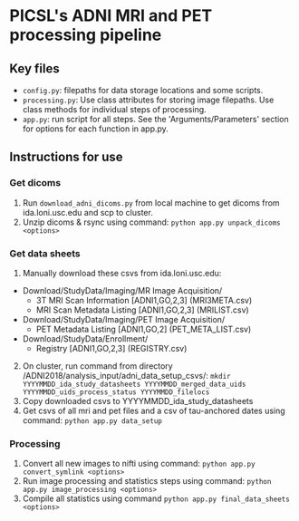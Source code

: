 # PICSL's ADNI MRI and PET processing pipeline

## Key files
- `config.py`: filepaths for data storage locations and some scripts. 
- `processing.py`: Use class attributes for storing image filepaths. Use class methods for individual steps of processing. 
- `app.py`: run script for all steps. See the 'Arguments/Parameters' section for options for each function in app.py.

## Instructions for use
### Get dicoms
1. Run `download_adni_dicoms.py` from local machine to get dicoms from ida.loni.usc.edu and scp to cluster.
2. Unzip dicoms & rsync using command: `python app.py unpack_dicoms <options>`

### Get data sheets
1. Manually download these csvs from ida.loni.usc.edu:
- Download/StudyData/Imaging/MR Image Acquisition/
  - 3T MRI Scan Information [ADNI1,GO,2,3] (MRI3META.csv)
  - MRI Scan Metadata Listing [ADNI1,GO,2,3] (MRILIST.csv)
- Download/StudyData/Imaging/PET Image Acquisition/
  - PET Metadata Listing [ADNI1,GO,2] (PET_META_LIST.csv)
- Download/StudyData/Enrollment/
  - Registry [ADNI1,GO,2,3] (REGISTRY.csv)
2. On cluster, run command from directory /ADNI2018/analysis_input/adni_data_setup_csvs/: 
`mkdir YYYYMMDD_ida_study_datasheets YYYYMMDD_merged_data_uids YYYYMMDD_uids_process_status YYYYMMDD_filelocs` 
3. Copy downloaded csvs to YYYYMMDD_ida_study_datasheets
4. Get csvs of all mri and pet files and a csv of tau-anchored dates using command: `python app.py data_setup`

### Processing
1. Convert all new images to nifti using command: `python app.py convert_symlink <options>`
2. Run image processing and statistics steps using command: `python app.py image_processing <options>`
3. Compile all statistics using command `python app.py final_data_sheets <options>`
